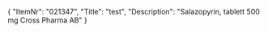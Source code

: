 {
  "ItemNr": "021347",
  "Title": "test",
  "Description": "Salazopyrin, tablett 500 mg Cross Pharma AB"
}